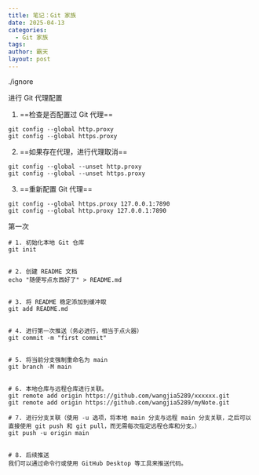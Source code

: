 ```yaml
---
title: 笔记：Git 家族
date: 2025-04-13
categories:
  - Git 家族
tags: 
author: 霸天
layout: post
---
```


./ignore



进行 Git 代理配置

1. ==检查是否配置过 Git 代理==
```
git config --global http.proxy
git config --global https.proxy
```

2. ==如果存在代理，进行代理取消==
```
git config --global --unset http.proxy
git config --global --unset https.proxy
```

3. ==重新配置 Git 代理==
```
git config --global https.proxy 127.0.0.1:7890
git config --global http.proxy 127.0.0.1:7890
```




第一次
```
# 1. 初始化本地 Git 仓库
git init


# 2. 创建 README 文档
echo "随便写点东西好了" > README.md


# 3. 将 README 稳定添加到缓冲取
git add README.md


# 4. 进行第一次推送（务必进行，相当于点火器）
git commit -m "first commit"


# 5. 将当前分支强制重命名为 main
git branch -M main


# 6. 本地仓库与远程仓库进行关联。
git remote add origin https://github.com/wangjia5289/xxxxxx.git
git remote add origin https://github.com/wangjia5289/myNote.git

# 7. 进行分支关联（使用 -u 选项，将本地 main 分支与远程 main 分支关联，之后可以直接使用 git push 和 git pull，而无需每次指定远程仓库和分支。）
git push -u origin main


# 8. 后续推送
我们可以通过命令行或使用 GitHub Desktop 等工具来推送代码。
```










